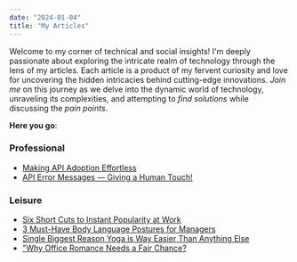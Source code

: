 ```yaml
---
date: "2024-01-04"
title: "My Articles"
---
```

Welcome to my corner of technical and social insights! I'm deeply passionate about exploring the intricate realm of technology through the lens of my articles. Each article is a product of my fervent curiosity and love for uncovering the hidden intricacies behind cutting-edge innovations. *Join me* on this journey as we delve into the dynamic world of technology, unraveling its complexities, and attempting to *find solutions* while discussing the *pain points*. 

**Here you go**:
### Professional
* <a href="https://www.linkedin.com/pulse/making-api-adoption-effortless-arif-mohammed-davrc/" target="_blank">Making API Adoption Effortless</a>
* <a href="https://medium.com/@ArifMohammed/api-error-messages-giving-a-human-touch-5d9fc3ceeac0" target="_blank">API Error Messages — Giving a Human Touch!</a>

### Leisure
*  <a href="https://www.linkedin.com/pulse/20140712083222-30278136-six-short-cuts-to-instant-popularity-at-work/" target="_blank">Six Short Cuts to Instant Popularity at Work</a>
* <a href="https://www.linkedin.com/pulse/3-must-have-body-language-postures-managers-arif-mohammed/" target="_blank">3 Must-Have Body Language Postures for Managers</a>
* <a href="https://medium.com/@ArifMohammed/one-single-biggest-reason-yoga-is-way-easier-than-anything-else-c2244f9ff49d" target="_blank">Single Biggest Reason Yoga is Way Easier Than Anything Else</a>
* <a href="https://www.linkedin.com/pulse/20141021174351-30278136-why-office-romance-needs-a-fair-chance" target=_blank>"Why Office Romance Needs a Fair Chance?</a>